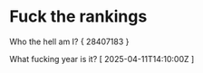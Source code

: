 # Fuck the rankings

Who the hell am I?
{ 28407183 }

What fucking year is it?
[ 2025-04-11T14:10:00Z ]

